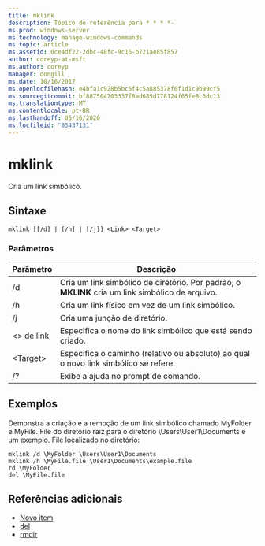 ```yaml
---
title: mklink
description: Tópico de referência para * * * *-
ms.prod: windows-server
ms.technology: manage-windows-commands
ms.topic: article
ms.assetid: 0ce4df22-2dbc-48fc-9c16-b721ae85f857
author: coreyp-at-msft
ms.author: coreyp
manager: dongill
ms.date: 10/16/2017
ms.openlocfilehash: e4bfa1c928b5bc5f4c5a885378f0f1d1c9b99cf5
ms.sourcegitcommit: bf887504703337f8ad685d778124f65fe8c3dc13
ms.translationtype: MT
ms.contentlocale: pt-BR
ms.lasthandoff: 05/16/2020
ms.locfileid: "83437131"
---
```

# <a name="mklink"></a>mklink
Cria um link simbólico.



## <a name="syntax"></a>Sintaxe

```
mklink [[/d] | [/h] | [/j]] <Link> <Target>
```

### <a name="parameters"></a>Parâmetros

|Parâmetro|Descrição|
|---------|-----------|
|/d|Cria um link simbólico de diretório. Por padrão, o **MKLINK** cria um link simbólico de arquivo.|
|/h|Cria um link físico em vez de um link simbólico.|
|/j|Cria uma junção de diretório.|
|\<> de link|Especifica o nome do link simbólico que está sendo criado.|
|\<Target>|Especifica o caminho (relativo ou absoluto) ao qual o novo link simbólico se refere.|
|/?|Exibe a ajuda no prompt de comando.|

## <a name="examples"></a>Exemplos

Demonstra a criação e a remoção de um link simbólico chamado MyFolder e MyFile. File do diretório raiz para o diretório \Users\User1\Documents e um exemplo. File localizado no diretório:
```
mklink /d \MyFolder \Users\User1\Documents
mklink /h \MyFile.file \User1\Documents\example.file
rd \MyFolder
del \MyFile.file
```
## <a name="additional-references"></a>Referências adicionais
-   [Novo item](https://docs.microsoft.com/powershell/module/microsoft.powershell.management/new-item?view=powershell-6)
-   [del](https://docs.microsoft.com/windows-server/administration/windows-commands/del)
-   [rmdir](https://docs.microsoft.com/windows-server/administration/windows-commands/rd)
